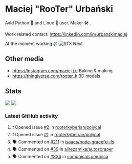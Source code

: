 # Maciej "RooTer" Urbański

Avid Python 🐍 and Linux 🐧 user.
Maker 🛠 .

Work related contact: https://linkedin.com/in/urbanskimaciej

At the moment working @ ![STX Next](https://www.stxnext.com/hubfs/stxnext_web_claim_gradient-1.svg)

## Other media

* https://instagram.com/maciej.j.u Baking & making
* https://thingiverse.com/rooter_k 3D models

## Stats

![](https://github-readme-stats.vercel.app/api?username=rooterkyberian&hide_title=true&show_icons=true&count_private=true&theme=graywhite)
![](https://komarev.com/ghpvc/?username=rooterkyberian&color=lightgray&style=flat-square)

### Latest GitHub activity
<!--START_SECTION:activity-->
1. ❗️ Opened issue [#2](https://github.com/rooterkyberian/polycal/issues/2) in [rooterkyberian/polycal](https://github.com/rooterkyberian/polycal)
2. ❗️ Opened issue [#1](https://github.com/rooterkyberian/polycal/issues/1) in [rooterkyberian/polycal](https://github.com/rooterkyberian/polycal)
3. 🗣 Commented on [#211](https://github.com/isaacs/node-graceful-fs/issues/211) in [isaacs/node-graceful-fs](https://github.com/isaacs/node-graceful-fs)
4. 🗣 Commented on [#39](https://github.com/alirezamika/autoscraper/issues/39) in [alirezamika/autoscraper](https://github.com/alirezamika/autoscraper)
5. 🗣 Commented on [#834](https://github.com/comunica/comunica/issues/834) in [comunica/comunica](https://github.com/comunica/comunica)
<!--END_SECTION:activity-->
